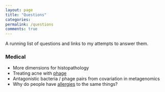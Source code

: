 ```yaml
---
layout: page
title: "Questions"
categories: 
permalink: /questions
comments: true
---
```

A running list of questions and links to my attempts to answer them.

### Medical
- More dimensions for histopathology
- Treating acne with [phage](/_posts/2021-06-08-phage.md)
- Antagonistic bacteria / phage pairs from covariation in metagenomics
- Why do people have [allergies](/_posts/2021-06-08-allergies.md) to the same things?